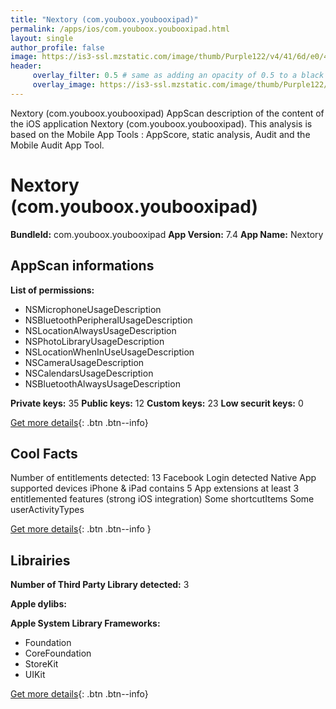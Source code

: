 ```yaml
---
title: "Nextory (com.youboox.youbooxipad)"
permalink: /apps/ios/com.youboox.youbooxipad.html
layout: single
author_profile: false
image: https://is3-ssl.mzstatic.com/image/thumb/Purple122/v4/41/6d/e0/416de014-55c7-3cb9-80e0-5b969c60f166/AppIcon-0-1x_U007emarketing-0-10-0-85-220.png/512x512bb.jpg
header: 
     overlay_filter: 0.5 # same as adding an opacity of 0.5 to a black background
     overlay_image: https://is3-ssl.mzstatic.com/image/thumb/Purple122/v4/41/6d/e0/416de014-55c7-3cb9-80e0-5b969c60f166/AppIcon-0-1x_U007emarketing-0-10-0-85-220.png/512x512bb.jpg
---
```

Nextory (com.youboox.youbooxipad) AppScan description of the content of the iOS application Nextory (com.youboox.youbooxipad). This analysis is based on the Mobile App Tools : AppScore, static analysis, Audit and the Mobile Audit App Tool.

# Nextory (com.youboox.youbooxipad)

**BundleId:** com.youboox.youbooxipad
**App Version:** 7.4
**App Name:** Nextory


## AppScan informations 

**List of permissions:** 
- NSMicrophoneUsageDescription
- NSBluetoothPeripheralUsageDescription
- NSLocationAlwaysUsageDescription
- NSPhotoLibraryUsageDescription
- NSLocationWhenInUseUsageDescription
- NSCameraUsageDescription
- NSCalendarsUsageDescription
- NSBluetoothAlwaysUsageDescription
  
  
**Private keys:** 35
**Public keys:** 12
**Custom keys:** 23
**Low securit keys:** 0
  
[Get more details](/pricing.html){: .btn .btn--info}

## Cool Facts

Number of entitlements detected: 13
Facebook Login detected
Native App
supported devices iPhone & iPad
contains 5 App extensions
at least 3 entitlemented features (strong iOS integration)
Some shortcutItems 
Some userActivityTypes
  
[Get more details](/pricing.html){: .btn .btn--info }

## Librairies 
**Number of Third Party Library detected:** 3


**Apple dylibs:**


**Apple System Library Frameworks:**
- Foundation
- CoreFoundation
- StoreKit
- UIKit


  
[Get more details](/pricing.html){: .btn .btn--info}

